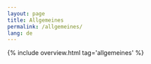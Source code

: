 ```yaml
---
layout: page
title: Allgemeines
permalink: /allgemeines/
lang: de
---
```


{% include overview.html tag='allgemeines' %}
